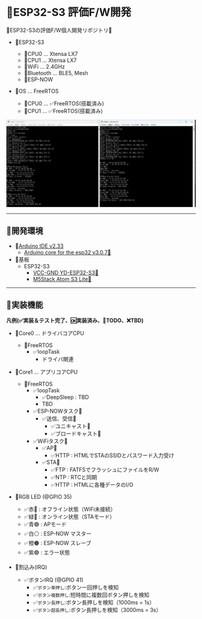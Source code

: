 # 📍ESP32-S3 評価F/W開発
📍ESP32-S3の評価F/W個人開発リポジトリ🥳

- 📍ESP32-S3
  - 📍CPU0 ... Xtensa LX7
  - 📍CPU1 ... Xtensa LX7
  - 🛜WiFi ... 2.4GHz
  - 🛜Bluetooth ... BLE5, Mesh
  - 🛜ESP-NOW

- 📍OS ... FreeRTOS
  - 📍CPU0 ... ✅FreeRTOS(搭載済み)
  - 📍CPU1 ... ✅FreeRTOS(搭載済み)

![](/doc/espnow_req_res.png)

****

## 📍開発環境

- 📍[Arduino IDE v2.33](https://github.com/arduino/arduino-ide/releases/tag/2.3.3)
  - [Arduino core for the esp32 v3.0.7🔗](https://github.com/espressif/arduino-esp32/releases/tag/3.0.7)
- 📍基板
  - ESP32-S3
    - [VCC-GND YD-ESP32-S3🔗](https://github.com/vcc-gnd/YD-ESP32-S3)
    - [M5Stack Atom S3 Lite🔗](https://docs.m5stack.com/en/core/AtomS3%20Lite)

****

## 📍実装機能
**凡例(✅実装＆テスト完了、🆗実装済み、🚩TODO、❌TBD)**

- 📍Core0 ... ドライバコアCPU
  - 📍FreeRTOS
    - ✅loopTask
      - ドライバ関連
- 📍Core1 ... アプリコアCPU
  - 📍FreeRTOS
    - ✅loopTask
      - ✅DeepSleep : TBD
      - TBD
    - ✅ESP-NOWタスク🛜
      - ✅送信、受信🛜
        - ✅ユニキャスト🛜
        - ✅ブロードキャスト🛜
    - ✅WiFiタスク🛜
      - ✅AP🛜
        - ✅HTTP : HTMLでSTAのSSIDとパスワード入力受け
      - ✅STA🛜
        - ✅FTP : FATFSでフラッシュにファイルをR/W
        - ✅NTP : RTCと同期
        - ✅HTTP : HTMLに各種データのI/O

- 📍RGB LED (@GPIO 35)
  - ✅赤🔴 : オフライン状態（WiFi未接続）
  - ✅緑🔵 : オンライン状態（STAモード）
  - ✅青🟢 : APモード
  - ✅白⚪ : ESP-NOW マスター
  - ✅橙🟠 : ESP-NOW スレーブ
  - ✅紫🟣 : エラー状態

- 📍割込み(IRQ)
  - ✅ボタンIRQ (@GPIO 41)
    - ✅`ボタン単押し`:ボタン一回押しを検知
    - ✅`ボタン複数押し`:短時間に複数回ボタン押しを検知
    - ✅`ボタン長押し`:ボタン長押しを検知（1000ms = 1s）
    - ✅`ボタン超長押し`:ボタン長押しを検知（3000ms = 3s）